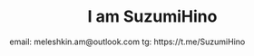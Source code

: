 <h1 align = "center">I am SuzumiHino</h1>
email: <a type="email">meleshkin.am@outlook.com</a>
tg: <a>https://t.me/SuzumiHino</a>
